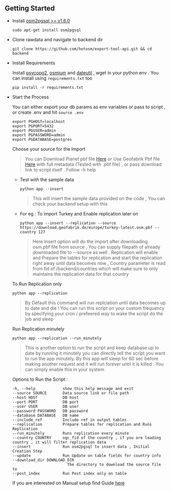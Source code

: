 ## Getting Started

- Install [osm2pgsql >= v1.6.0](https://osm2pgsql.org/doc/install.html)
  ```
  sudo apt-get install osm2pgsql
  ```
- Clone rawdata and navigate to backend dir

  ```
  git clone https://github.com/hotosm/export-tool-api.git && cd backend
  ```

- Install Requirements

  Install [psycopg2](https://pypi.org/project/psycopg2/), [osmium](https://pypi.org/project/osmium/) and [dateutil](https://pypi.org/project/python-dateutil/) , wget in your python env . You can install using `requirements.txt` too

  ```
  pip install -r requirements.txt
  ```

- Start the Process

  You can either export your db params as env variables or pass to script , or create .env and hit `source .env`

  ```
  export PGHOST=localhost
  export PGPORT=5432
  export PGUSER=admin
  export PGPASSWORD=admin
  export PGDATABASE=postgres
  ```

  Choose your source for the Import

  > You can Download Planet pbf file [Here](https://planet.osm.org/pbf/) or Use Geofabrik Pbf file [Here](https://osm-internal.download.geofabrik.de/index.html) with full metadata (Tested with .pbf file) , or pass download link to script itself . Follow -h help

  - Test with the sample data

    ```
    python app --insert
    ```

    > This will insert the sample data provided on the code , You can check your backend setup with this

  - For eg : To import Turkey and Enable replication later on

    ```
    python app --insert --replication --source https://download.geofabrik.de/europe/turkey-latest.osm.pbf --country 127
    ```

    > Here Insert option will do the import after downloading osm.pbf file from source , You can supply filepath of already downloaded file to --source as well . Replication will enable and Prepare the tables for replication and start the replication right away until data becomes now , Country parameter is read from fid of /backend/countries which will make sure to only maintains the replication data for that country

  To Run Replication only

  ```
  python app --replication
  ```

  > By Default this command will run replciation until data becomes up to date and die ! You can run this script on your custom frequency by specifying your cron / prefeered way to wake the script do the job and sleep

  Run Replication minutely

  ```
  python app --replication --run_minutely
  ```

  > This is another option to run the script and keep database up to date by running it minutely you can directly tell the script you want to run the app minutely. By this app will sleep for 60 sec before making another request and it will run forever until it is killed . You can simply enable this in your system

  Options to Run the Script :

  ```
  -h, --help            show this help message and exit
  --source SOURCE       Data source link or file path
  --host HOST           DB host
  --port PORT           DB port
  --user USER           DB user
  --password PASSWORD   DB password
  --database DATABASE   DB name
  --include_ref         Include ref in output tables
  --replication         Prepare tables for replication and Runs Replication
  --run_minutely        Runs replication every minute
  --country COUNTRY     ogc_fid of the country , if you are loading country , it will filter replication data
  --insert              Run osm2pgsql to insert data , Initial Creation Step
  --update              Run Update on table fields for country info
  --download_dir DOWNLOAD_DIR
                          The directory to download the source file to
  --post_index          Run Post index only on table
  ```

  If you are interested on Manual setup find Guide [here](./Manual.md)
